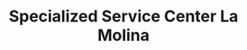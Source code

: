 ---
title: "Specialized Service Center La Molina"
url: /la-molina/specialized-service-center-la-molina/
shop: Fahrrad
---